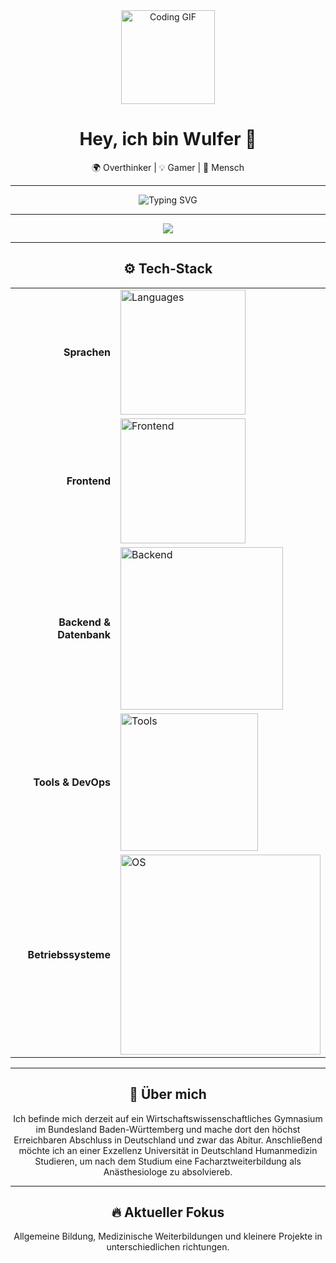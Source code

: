 <!-- Oberer Header-Bereich mit großem Emoji -->
<div align="center">
  <img src="https://avatars.githubusercontent.com/u/58594707?v=4" width="150" alt="Coding GIF">
  <h1>Hey, ich bin Wulfer 👋</h1>
  <p>🌍 Overthinker | 💡 Gamer | 🤝 Mensch</p>
</div>

---

<!-- Einführung in außergewöhnlichem Stil -->
<p align="center">
  <img src="https://readme-typing-svg.demolab.com?font=Sans&center=true&pause=1000&color=FFFFFF&width=435&lines=Willkommen+auf+meinem+Github+Profil!;Siehe+dich+gerne+ein+wenig+um!" alt="Typing SVG">
</p>

---

<div align="center">
  <a href="https://discord.com/users/688995492285120567"><img src="https://lanyard.cnrad.dev/api/688995492285120567?hideBadges=false" /></a>
</div>

---

<!-- Tech Stack mit Skillicons und individuell angepasstem Style -->
<h2 align="center">⚙️ Tech-Stack</h2>
<div align="center">
  <table cellpadding="0" cellspacing="0">
    <tr>
      <td align="right" width="220"><b>Sprachen</b></td>
      <td align="left"><img src="https://skillicons.dev/icons?i=python,ts,js,csharp" width="200" alt="Languages"></td>
    </tr>
    <tr>
      <td align="right" width="220"><b>Frontend</b></td>
      <td align="left"><img src="https://skillicons.dev/icons?i=html,css,md,tailwind,nuxt" width="200" alt="Frontend"></td>
    </tr>
    <tr>
      <td align="right" width="220"><b>Backend & Datenbank</b></td>
      <td align="left"><img src="https://skillicons.dev/icons?i=discord,bots,mysql" width="260" alt="Backend"></td>
    </tr>
    <tr>
      <td align="right" width="220"><b>Tools & DevOps</b></td>
      <td align="left"><img src="https://skillicons.dev/icons?i=git,github,cloudflare,vscode" width="220" alt="Tools"></td>
    </tr>
    <tr>
      <td align="right" width="220"><b>Betriebssysteme</b></td>
      <td align="left"><img src="https://skillicons.dev/icons?i=windows,linux,ubuntu,debian" width="320" alt="OS"></td>
    </tr>
  </table>
</div>

---

<!-- Persönlicher Abschnitt im coolen Stil -->
<h2 align="center">🧠 Über mich</h2>

<div align="center">
  <p>
    Ich befinde mich derzeit auf ein Wirtschaftswissenschaftliches Gymnasium im Bundesland Baden-Württemberg und mache dort den höchst Erreichbaren Abschluss in Deutschland und zwar das Abitur. Anschließend möchte ich an einer Exzellenz Universität in Deutschland Humanmedizin Studieren, um nach dem Studium eine Facharztweiterbildung als Anästhesiologe zu absolviereb.
  </p>
</div>

---

<!-- Animation mit progressiver Aktualisierung -->
<h2 align="center">🔥 Aktueller Fokus</h2>
<p align="center">
    Allgemeine Bildung, Medizinische Weiterbildungen und kleinere Projekte in unterschiedlichen richtungen.
</p>
